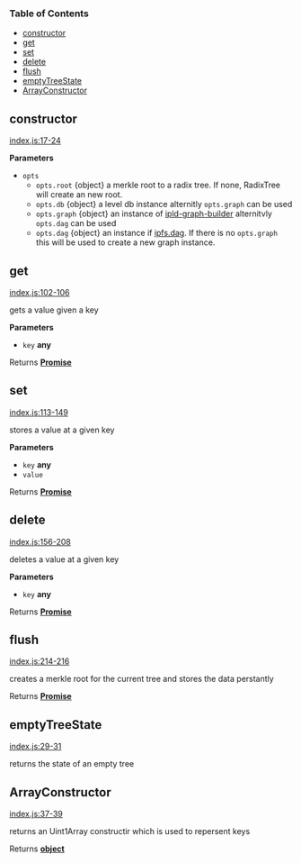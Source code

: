 <!-- Generated by documentation.js. Update this documentation by updating the source code. -->

### Table of Contents

-   [constructor](#constructor)
-   [get](#get)
-   [set](#set)
-   [delete](#delete)
-   [flush](#flush)
-   [emptyTreeState](#emptytreestate)
-   [ArrayConstructor](#arrayconstructor)

## constructor

[index.js:17-24](https://github.com/wanderer/js-dfinity-radix-tree/blob/24407d385e0f7cc8eed70abe5a5e927a092ebe60/index.js#L17-L24 "Source code on GitHub")

**Parameters**

-   `opts`  
    -   `opts.root`  {object} a merkle root to a radix tree. If none, RadixTree will create an new root.
    -   `opts.db`  {object} a level db  instance alternitly `opts.graph` can be used
    -   `opts.graph`  {object} an instance of [ipld-graph-builder](https://github.com/ipld/js-ipld-graph-builder) alternitvly `opts.dag` can be used
    -   `opts.dag`  {object} an instance if [ipfs.dag](https://github.com/ipfs/js-ipfs#dag). If there is no `opts.graph` this will be used to create a new graph instance.

## get

[index.js:102-106](https://github.com/wanderer/js-dfinity-radix-tree/blob/24407d385e0f7cc8eed70abe5a5e927a092ebe60/index.js#L102-L106 "Source code on GitHub")

gets a value given a key

**Parameters**

-   `key` **any** 

Returns **[Promise](https://developer.mozilla.org/en-US/docs/Web/JavaScript/Reference/Global_Objects/Promise)** 

## set

[index.js:113-149](https://github.com/wanderer/js-dfinity-radix-tree/blob/24407d385e0f7cc8eed70abe5a5e927a092ebe60/index.js#L113-L149 "Source code on GitHub")

stores a value at a given key

**Parameters**

-   `key` **any** 
-   `value`  

Returns **[Promise](https://developer.mozilla.org/en-US/docs/Web/JavaScript/Reference/Global_Objects/Promise)** 

## delete

[index.js:156-208](https://github.com/wanderer/js-dfinity-radix-tree/blob/24407d385e0f7cc8eed70abe5a5e927a092ebe60/index.js#L156-L208 "Source code on GitHub")

deletes a value at a given key

**Parameters**

-   `key` **any** 

Returns **[Promise](https://developer.mozilla.org/en-US/docs/Web/JavaScript/Reference/Global_Objects/Promise)** 

## flush

[index.js:214-216](https://github.com/wanderer/js-dfinity-radix-tree/blob/24407d385e0f7cc8eed70abe5a5e927a092ebe60/index.js#L214-L216 "Source code on GitHub")

creates a merkle root for the current tree and stores the data perstantly

Returns **[Promise](https://developer.mozilla.org/en-US/docs/Web/JavaScript/Reference/Global_Objects/Promise)** 

## emptyTreeState

[index.js:29-31](https://github.com/wanderer/js-dfinity-radix-tree/blob/24407d385e0f7cc8eed70abe5a5e927a092ebe60/index.js#L29-L31 "Source code on GitHub")

returns the state of an empty tree

## ArrayConstructor

[index.js:37-39](https://github.com/wanderer/js-dfinity-radix-tree/blob/24407d385e0f7cc8eed70abe5a5e927a092ebe60/index.js#L37-L39 "Source code on GitHub")

returns an Uint1Array constructir which is used to repersent keys

Returns **[object](https://developer.mozilla.org/en-US/docs/Web/JavaScript/Reference/Global_Objects/Object)** 
